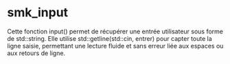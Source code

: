 # smk_input
Cette fonction input() permet de récupérer une entrée utilisateur sous forme de std::string. Elle utilise std::getline(std::cin, entrer) pour capter toute la ligne saisie, permettant une lecture fluide et sans erreur liée aux espaces ou aux retours de ligne.
